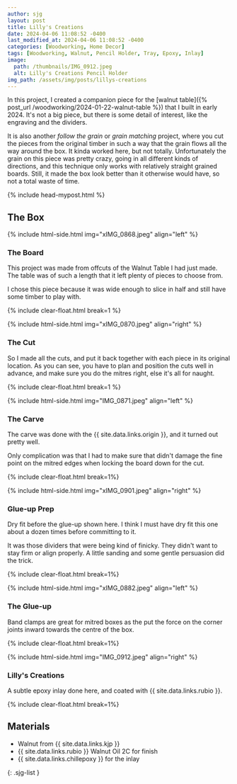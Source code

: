 ```yaml
---
author: sjg
layout: post
title: Lilly's Creations
date: 2024-04-06 11:08:52 -0400
last_modified_at: 2024-04-06 11:08:52 -0400
categories: [Woodworking, Home Decor]
tags: [Woodworking, Walnut, Pencil Holder, Tray, Epoxy, Inlay]
image:
  path: /thumbnails/IMG_0912.jpeg
  alt: Lilly's Creations Pencil Holder
img_path: /assets/img/posts/lillys-creations
---
```


In this project, I created a companion piece for the [walnut table]({% post_url /woodworking/2024-01-22-walnut-table %}) that I built in early 2024.  It's not a big piece, but there is some detail of interest, like the engraving and the dividers.

It is also another _follow the grain_ or _grain matching_ project, where you cut the pieces from the original timber in such a way that the grain flows all the way around the box.  It kinda worked here, but not totally.  Unfortunately the grain on this piece was pretty crazy, going in all different kinds of directions, and this technique only works with relatively straight grained boards.  Still, it made the box look better than it otherwise would have, so not a total waste of time.

{% include head-mypost.html %}

## The Box

{% include html-side.html img="xIMG_0868.jpeg" align="left" %}

### The Board

This project was made from offcuts of the Walnut Table I had just made.  The table was of such a length that it left plenty of pieces to choose from.  

I chose this piece because it was wide enough to slice in half and still have some timber to play with.  

{% include clear-float.html break=1 %}

{% include html-side.html img="xIMG_0870.jpeg" align="right" %}

### The Cut

So I made all the cuts, and put it back together with each piece in its original location.  As you can see, you have to plan and position the cuts well in advance, and make sure you do the mitres right, else it's all for naught.

{% include clear-float.html  break=1 %}

{% include html-side.html img="IMG_0871.jpeg" align="left" %}
### The Carve

The carve was done with the {{ site.data.links.origin }}, and it turned out pretty well.

Only complication was that I had to make sure that didn't damage the fine point on the mitred edges when locking the board down for the cut.

{% include clear-float.html break=1%}

{% include html-side.html img="xIMG_0901.jpeg" align="right" %}
### Glue-up Prep

Dry fit before the glue-up shown here.  I think I must have dry fit this one about a dozen times before committing to it.

It was those dividers that were being kind of finicky.  They didn't want to stay firm or align properly.  A little sanding and some gentle persuasion did the trick. 

{% include clear-float.html break=1%}

{% include html-side.html img="xIMG_0882.jpeg" align="left" %}

### The Glue-up

Band clamps are great for mitred boxes as the put the force on the corner joints inward towards the centre of the box.

{% include clear-float.html break=1%}

{% include html-side.html img="IMG_0912.jpeg" align="right" %}

### Lilly's Creations

A subtle epoxy inlay done here, and coated with {{ site.data.links.rubio }}.

{% include clear-float.html break=1%}


## Materials

- Walnut from {{ site.data.links.kjp }}
- {{ site.data.links.rubio }} Walnut Oil 2C for finish
- {{ site.data.links.chillepoxy }} for the inlay

{: .sjg-list }
